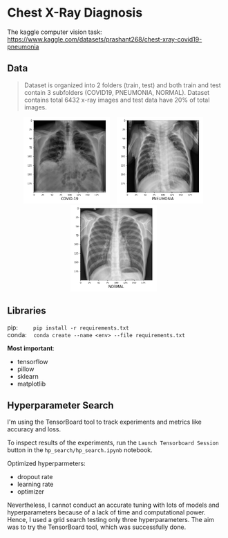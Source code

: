 # Chest X-Ray Diagnosis
The kaggle computer vision task: https://www.kaggle.com/datasets/prashant268/chest-xray-covid19-pneumonia

## Data
> Dataset is organized into 2 folders (train, test) and both train and test contain 3 subfolders (COVID19, PNEUMONIA, NORMAL).
> Dataset contains total 6432 x-ray images and test data have 20% of total images.

<p align="center">
  <img src="img/covid.png" width="200"> &nbsp;&nbsp;
  <img src="img/pneumonia.png" width="200"> &nbsp;&nbsp;
  <img src="img/normal.png" width="200"> &nbsp;&nbsp;
</p>

## Libraries
pip:    &nbsp;&nbsp;&nbsp;&nbsp;&nbsp;&nbsp;&nbsp;  `pip install -r requirements.txt` <br>
conda:   &nbsp;&nbsp; `conda create --name <env> --file requirements.txt`

**Most important**:
+ tensorflow
+ pillow
+ sklearn
+ matplotlib

## Hyperparameter Search
I'm using the TensorBoard tool to track experiments and metrics like accuracy and loss.

To inspect results of the experiments, run the `Launch Tensorboard Session` button in the `hp_search/hp_search.ipynb` notebook.

Optimized hyperparmeters:
+ dropout rate
+ learning rate
+ optimizer

Nevertheless, I cannot conduct an accurate tuning with lots of models and hyperparameters because of a lack of time and computational power. Hence, I used a grid search testing only three hyperparameters. The aim was to try the TensorBoard tool, which was successfully done.